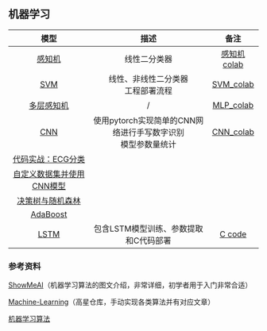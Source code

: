 ## 机器学习

| 模型 | 描述 | 备注 |
|:-------:|:-------:|:-------:|
| [感知机](./perception.ipynb) | 线性二分类器 | [感知机colab](https://colab.research.google.com/drive/1YZ0FYbkyMR1HoVW67sLcsYN_TdavNLRp#scrollTo=KJE4QNdHqh0f)|
| [SVM](./svm.ipynb) | 线性、非线性二分类器 <br> 工程部署流程 | [SVM_colab](https://colab.research.google.com/drive/1h1kagESPEzHWvuFkf_fRysQ129H0f0wu) |
| [多层感知机](./MLP.ipynb) | / | [MLP_colab](https://colab.research.google.com/drive/1zNN1G5aYRdSgb63wQaIokBrgJUnDtGkE) |
| [CNN](./CNN.ipynb) | 使用pytorch实现简单的CNN网络进行手写数字识别 <br> 模型参数量统计| [CNN_colab](https://colab.research.google.com/drive/1YZ0FYbkyMR1HoVW67sLcsYN_TdavNLRp#scrollTo=KJE4QNdHqh0f) |
| [代码实战：ECG分类](./ECG5000/ECG_Classification.ipynb)  |  |  |
| [自定义数据集并使用CNN模型](./CNN_customData.ipynb) |  |  |
| [决策树与随机森林](./DecisionTree.ipynb) |  |  |
| [AdaBoost](./AdaBoost.ipynb) |  |  |
| [LSTM](./ECG5000/LSTM_demo.ipynb) | 包含LSTM模型训练、参数提取和C代码部署 | [C code](./ECG5000/lstm.c)|

### 参考资料

[ShowMeAI](https://www.showmeai.tech/tutorials/34)（机器学习算法的图文介绍，非常详细，初学者用于入门非常合适）

[Machine-Learning](https://github.com/Jack-Cherish/Machine-Learning?tab=readme-ov-file)（高星仓库，手动实现各类算法并有对应文章）

[机器学习算法](https://feisky.xyz/machine-learning/)

